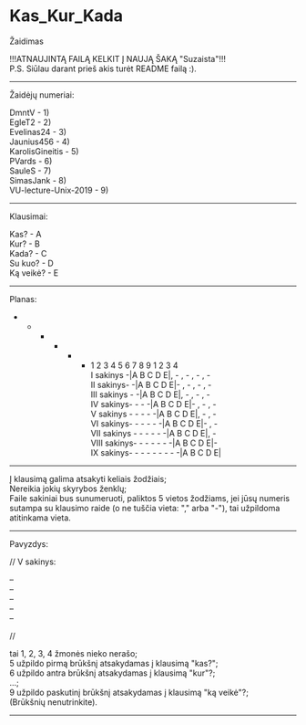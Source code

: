 # Kas_Kur_Kada
Žaidimas

!!!ATNAUJINTĄ FAILĄ KELKIT Į NAUJĄ ŠAKĄ "Suzaista"!!!  
P.S. Siūlau darant prieš akis turėt README failą :).  

-------------------------------------------------
Žaidėjų numeriai:



DmntV - 1)  
EgleT2 - 2)  
Evelinas24 - 3)  
Jaunius456 - 4)  
KarolisGineitis - 5)  
PVards - 6)  
SauleS - 7)  
SimasJank - 8)  
VU-lecture-Unix-2019 - 9)


-------------------------------------------------
Klausimai:

Kas? - A  
Kur? - B  
Kada? - C  
Su kuo? - D  
Ką veikė? - E  

-------------------------------------------------
Planas:

- - - - - - 1 2 3 4 5 6 7 8 9 1 2 3 4  
I sakinys -|A B C D E|, - , - , - , -  
II sakinys- -|A B C D E|- , - , - , -  
III sakinys - -|A B C D E|, - , - , -  
IV sakinys- - - -|A B C D E|- , - , -  
V sakinys - - - - -|A B C D E|, - , -  
VI sakinys- - - - - -|A B C D E|- , -  
VII sakinys - - - - - -|A B C D E|, -  
VIII sakinys- - - - - - -|A B C D E|-  
IX sakinys- - - - - - - - -|A B C D E|  


-------------------------------------------------
Į klausimą galima atsakyti keliais žodžiais;  
Nereikia jokių skyrybos ženklų;  
Faile sakiniai bus sunumeruoti, paliktos 5 vietos žodžiams, jei jūsų numeris sutampa su klausimo raide (o ne tuščia vieta: "," arba "-"), tai užpildoma atitinkama vieta.

-------------------------------------------------
Pavyzdys:

//
V sakinys:

–  
–  
–  
–  
–  

//

tai 1, 2, 3, 4 žmonės nieko nerašo;  
5 užpildo pirmą brūkšnį atsakydamas į klausimą "kas?";  
6 užpildo antra brūkšnį atsakydamas į klausimą "kur"?;  
...;  
9 užpildo paskutinį brūkšnį atsakydamas į klausimą "ką veikė"?;  
(Brūkšnių nenutrinkite).  

-------------------------------------------------
